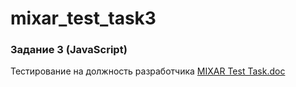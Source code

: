 # mixar_test_task3

### Задание 3 (JavaScript)

Тестирование на должность разработчика [MIXAR Test Task.doc](https://docs.google.com/document/d/1Wu1dDaJ2GZN9qN-XXJd-xG1V-Bepl90G6p05zNyDxlY/edit?usp=sharing)
